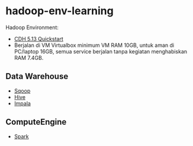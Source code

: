 # hadoop-env-learning

Hadoop Environment:
* [CDH 5.13 Quickstart](https://downloads.cloudera.com/demo_vm/virtualbox/cloudera-quickstart-vm-5.13.0-0-virtualbox.zip)
* Berjalan di VM Virtualbox minimum VM RAM 10GB, untuk aman di PC/laptop 16GB, semua service berjalan tanpa kegiatan menghabiskan RAM 7.4GB.

## Data Warehouse

* [Sqoop](Sqoop/README.md)
* [Hive](Hive/README.md)
* [Impala](Impala/README.md)

## ComputeEngine

* [Spark](Spark/README.md)

## 
